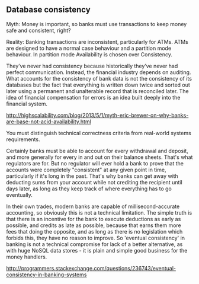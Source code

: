 ## Database consistency

Myth: Money is important, so banks must use transactions to keep money safe and consistent, right?

Reality: Banking transactions are inconsistent, particularly for ATMs. ATMs are designed to have a normal case behaviour and a partition mode behaviour. In partition mode Availability is chosen over Consistency.

They’ve never had consistency because historically they’ve never had perfect communication. Instead, the financial industry depends on auditing. What accounts for the consistency of bank data is not the consistency of its databases but the fact that everything is written down twice and sorted out later using a permanent and unalterable record that is reconciled later. The idea of financial compensation for errors is an idea built deeply into the financial system.

http://highscalability.com/blog/2013/5/1/myth-eric-brewer-on-why-banks-are-base-not-acid-availability.html

You must distinguish technical correctness criteria from real-world systems requirements.

Certainly banks must be able to account for every withdrawal and deposit, and more generally for every in and out on their balance sheets. That's what regulators are for. But no regulator will ever hold a bank to prove that the accounts were completely "consistent" at any given point in time, particularly if it's long in the past. That's why banks can get away with deducting sums from your account while not crediting the recipient until days later, as long as they keep track of where everything has to go eventually.

In their own trades, modern banks are capable of millisecond-accurate accounting, so obviously this is not a technical limitation. The simple truth is that there is an incentive for the bank to execute deductions as early as possible, and credits as late as possible, because that earns them more fees that doing the opposite, and as long as there is no legislation which forbids this, they have no reason to improve. So 'eventual consistency' in banking is not a technical compromise for lack of a better alternative, as with huge NoSQL data stores - it is plain and simple good business for the money handlers.

http://programmers.stackexchange.com/questions/236743/eventual-consistency-in-banking-systems
